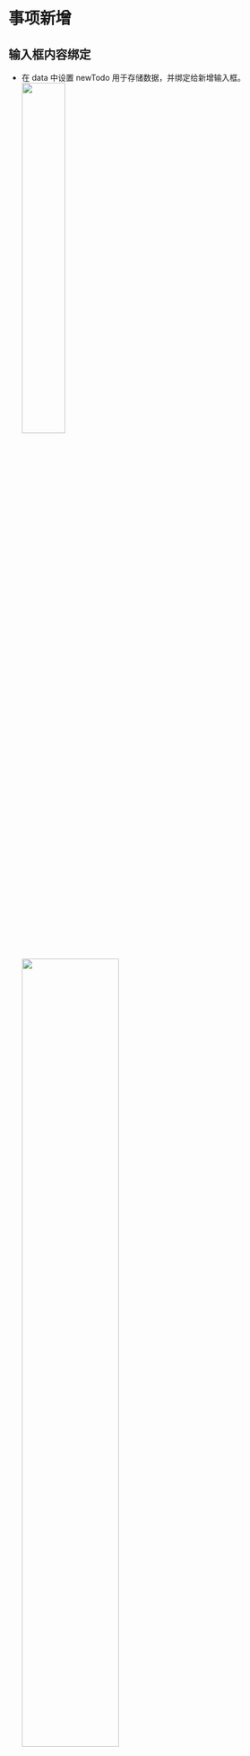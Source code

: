 # 事项新增

<!-- <img src="/images/vue/016.gif" style="width: 100%; display:inline-block; margin: 0 ;"> -->
<!-- <img src="/images/vue/104.jpg" style="width: 100%; display:inline-block; margin: 0 ;"> -->

## 输入框内容绑定

- 在 data 中设置 newTodo 用于存储数据，并绑定给新增输入框。
  <img src="/images/vue/107.jpg" style="width: 40%; display:inline-block; margin: 0 ;">
  <img src="/images/vue/108.jpg" style="width: 60%; display:inline-block; margin: 0 ;">

## 回车新增事项

### 方法一：

- 输入框回车时检测内容，并根据输入内容新增事项到 todos。

<img src="/images/vue/109.jpg" style="width: 100%; display:inline-block; margin: 0 ;">
<img src="/images/vue/110.jpg" style="width: 100%; display:inline-block; margin: 0 ;">

### 方法二：（效率高）

- app.js

```js{62-73}
(function(window) {
  "use strict";

  // Your starting point. Enjoy the ride!
  new Vue({
    el: "#app",
    data: {
      //todos用于存储所有事项信息
      todos: [
        {
          id: 1,
          title: "示例内容1",
          completed: true,
        },
        {
          id: 2,
          title: "示例内容2",
          completed: false,
        },
        {
          id: 3,
          title: "示例内容3",
          completed: true,
        },
      ],
      //存储新增输入框的数据
      newTodo: "",
    },
    computed: {
      //用于获取待办事项个数
      remaining() {
        // return this.todos.filter(function (todo) {
        // 	return !todo.completed;
        // }).length;
        return this.todos.filter((todo) => !todo.completed).length;
      },
      //用于设置全部切换选框状态
      // allDone() {
      // 	return this.remaining === 0;
      // },
      //最新功能书写方式
      allDone: {
        get() {
          return this.remaining === 0;
        },
        set(value) {
          //value代表全部切换选框的状态
          this.todos.forEach((todo) => {
            todo.completed = value;
          });
        },
      },
    },
    methods: {
      //进行单位复数处理
      // pluralize() {
      // 	return this.remaining === 1 ? "item" : "items";
      // },
      pluralize(word) {
        return word + (this.remaining === 1 ? "" : "s");
      },
      //用于新增事项
      addTodo() {
        var value = this.newTodo.trim();
        if (!value) return;
        this.todos.push({
          id: this.todos.length + 1,
          title: value,
          completed: false,
        }),
          (this.newTodo = "");
      },
    },
  });
})(window);
```

- index.html

```html{7}
<header class="header">
  <h1>todos</h1>
  <input
    class="new-todo"
    placeholder="What needs to be done?"
    autofocus
    v-model="newTodo"
    @keyup.enter="addTodo"
  />
</header>
```
